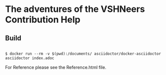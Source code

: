 # The adventures of the VSHNeers Contribution Help

## Build

```

$ docker run --rm -v $(pwd):/documents/ asciidoctor/docker-asciidoctor asciidoctor index.adoc

```

For Reference please see the Reference.html file.
